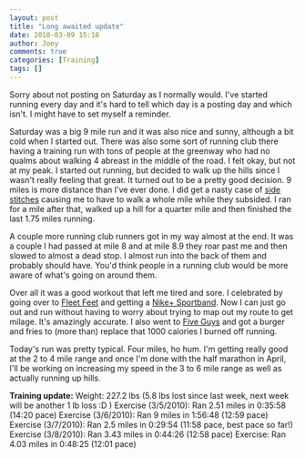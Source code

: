 ```yaml
---
layout: post
title: "Long awaited update"
date: 2010-03-09 15:18
author: Joey
comments: true
categories: [Training]
tags: []
---
```

Sorry about not posting on Saturday as I normally would.  I've started running every day and it's hard to tell which day is a posting day and which isn't.  I might have to set myself a reminder.

Saturday was a big 9 mile run and it was also nice and sunny, although a bit cold when I started out.  There was also some sort of running club there having a training run with tons of people at the greenway who had no qualms about walking 4 abreast in the middle of the road.  I felt okay, but not at my peak.  I started out running, but decided to walk up the hills since I wasn't really feeling that great.  It turned out to be a pretty good decision.  9 miles is more distance than I've ever done.  I did get a nasty case of [side stitches](http://en.wikipedia.org/wiki/Side_stitch) causing me to have to walk a whole mile while they subsided.  I ran for a mile after that, walked up a hill for a quarter mile and then finished the last 1.75 miles running.

A couple more running club runners got in my way almost at the end. It was a couple I had passed at mile 8 and at mile 8.9 they roar past me and then slowed to almost a dead stop.  I almost run into the back of them and probably should have. You'd think people in a running club would be more aware of what's going on around them.

Over all it was a good workout that left me tired and sore.  I celebrated by going over to [Fleet Feet](http://www.fleetfeetnashville.com/) and getting a [Nike+ Sportband](http://nikerunning.nike.com/nikeos/p/nikeplus/en_EMEA/sportband). Now I can just go out and run without having to worry about trying to map out my route to get milage.  It's amazingly accurate.  I also went to [Five Guys](http://www.fiveguys.com/) and got a burger and fries to (more than) replace that 1000 calories I burned off running.

Today's run was pretty typical.  Four miles, ho hum.  I'm getting really good at the 2 to 4 mile range and once I'm done with the half marathon in April, I'll be working on increasing my speed in the 3 to 6 mile range as well as actually running up hills.

**Training update:**
Weight: 227.2 lbs (5.8 lbs lost since last week, next week will be another 1 lb loss :D )
Exercise (3/5/2010): Ran 2.51 miles in 0:35:58 (14:20 pace)
Exercise (3/6/2010): Ran 9 miles in 1:56:48 (12:59 pace)
Exercise (3/7/2010): Ran 2.5 miles in 0:29:54 (11:58 pace, best pace so far!)
Exercise (3/8/2010): Ran 3.43 miles in 0:44:26 (12:58 pace)
Exercise: Ran 4.03 miles in 0:48:25 (12:01 pace)
